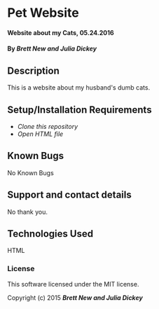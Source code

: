# Pet Website

#### Website about my Cats, 05.24.2016

#### By _**Brett New and Julia Dickey**_

## Description

This is a website about my husband's dumb cats.

## Setup/Installation Requirements

* _Clone this repository_
* _Open HTML file_

## Known Bugs

No Known Bugs

## Support and contact details

No thank you.

## Technologies Used

HTML

### License

This software licensed under the MIT license.

Copyright (c) 2015 **_Brett New and Julia Dickey_**
